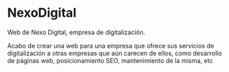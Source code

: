 # NexoDigital
Web de Nexo Digital, empresa de digitalización.

Acabo de crear una web para una empresa que ofrece sus servicios de digitalización a otras empresas que aún carecen de ellos, como desarrollo de páginas web, posicionamiento SEO, mantenimiento de la misma, etc
